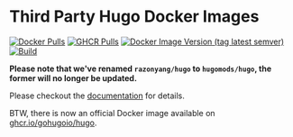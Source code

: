 # Third Party Hugo Docker Images

[![Docker Pulls](https://flat.badgen.net/docker/pulls/hugomods/hugo)](https://hub.docker.com/r/hugomods/hugo)
[![GHCR Pulls](https://img.shields.io/badge/dynamic/json?url=https://raw.githubusercontent.com/ghcr-stats/db/main/hugomods/docker/hugo.json&query=downloads_compact&label=ghcr+pulls&style=flat-square)](https://github.com/hugomods/docker/pkgs/container/hugo)
[![Docker Image Version (tag latest semver)](https://img.shields.io/docker/v/hugomods/hugo/latest?style=flat-square)](https://hub.docker.com/r/hugomods/hugo)
[![Build](https://github.com/hugomods/docker/actions/workflows/build.yml/badge.svg)](https://github.com/hugomods/docker/actions/workflows/build.yml)

**Please note that we've renamed `razonyang/hugo` to `hugomods/hugo`, the former will no longer be updated.**

Please checkout the [documentation](https://docker.hugomods.com/) for details.

BTW, there is now an official Docker image available on [ghcr.io/gohugoio/hugo](https://github.com/gohugoio/hugo/pkgs/container/hugo).
